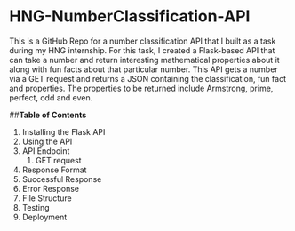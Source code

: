 # HNG-NumberClassification-API
This is a GitHub Repo for a number classification API that I built as a task during my HNG internship. For this task, I created a Flask-based API that can take a number and return interesting mathematical properties about it along with fun facts about that particular number. This API gets a number via a GET request and returns a JSON containing the classification, fun fact and properties. The properties to be returned include Armstrong, prime, perfect, odd and even.

##**Table of Contents**
1. Installing the Flask API
2. Using the API
3. API Endpoint
   1. GET request
4. Response Format
5. Successful Response
  1. Error Response
  2. File Structure
6. Testing
7. Deployment

